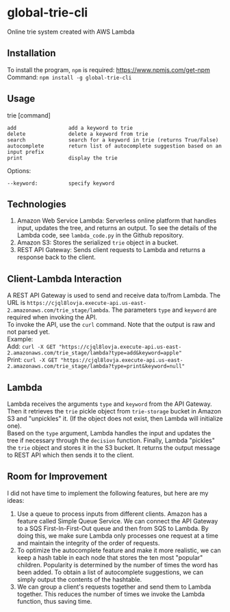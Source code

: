 # global-trie-cli

Online trie system created with AWS Lambda


## Installation
To install the program, `npm` is required: https://www.npmjs.com/get-npm \
Command: ```npm install -g global-trie-cli```

## Usage

trie [command] <options>

    add                 add a keyword to trie
    delete              delete a keyword from trie
    search              search for a keyword in trie (returns True/False)
    autocomplete        return list of autocomplete suggestion based on an input prefix
    print               display the trie

Options: 

    --keyword:          specify keyword

## Technologies
1. Amazon Web Service Lambda: Serverless online platform that handles input, updates the tree, and returns an output. 
   To see the details of the Lambda code, see `lambda_code.py` in the Github repository. 
2. Amazon S3: Stores the serialized `trie` object in a bucket. 
3. REST API Gateway: Sends client requests to Lambda and returns a response back to the client. 

## Client-Lambda Interaction

A REST API Gateway is used to send and receive data to/from Lambda. The URL is `https://cjql8lovja.execute-api.us-east-2.amazonaws.com/trie_stage/lambda`. The parameters `type` and `keyword` are required when invoking the API. \
To invoke the API, use the `curl` command. Note that the output is raw and not parsed yet. \
Example: \
Add: `curl -X GET "https://cjql8lovja.execute-api.us-east-2.amazonaws.com/trie_stage/lambda?type=add&keyword=apple"` \
Print: `curl -X GET "https://cjql8lovja.execute-api.us-east-2.amazonaws.com/trie_stage/lambda?type=print&keyword=null"`

## Lambda
Lambda receives the arguments `type` and `keyword` from the API Gateway. Then it retrieves the `trie` pickle object from `trie-storage` bucket in Amazon S3 and "unpickles" it. (If the object does not exist, then Lambda will initialize one). \
Based on the `type` argument, Lambda handles the input and updates the tree if necessary through the `decision` function. Finally, Lambda "pickles" the `trie` object and stores it in the S3 bucket. It returns the output message to REST API which then sends it to the client. 

## Room for Improvement
I did not have time to implement the following features, but here are my ideas: 
1. Use a queue to process inputs from different clients. Amazon has a feature called Simple Queue Service. We can connect the API Gateway to a SQS First-In-First-Out queue and then from SQS to Lambda. By doing this, we make sure Lambda only processes one request at a time and maintain the integrity of the order of requests.  
2. To optimize the autocomplete feature and make it more realistic, we can keep a hash table in each node that stores the ten most "popular" children. Popularity is determined by the number of times the word has been added. To obtain a list of autocomplete suggestions, we can simply output the contents of the hashtable. 
3. We can group a client's requests together and send them to Lambda together. This reduces the number of times we invoke the Lambda function, thus saving time. 




